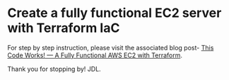 # Create a fully functional EC2 server with Terraform IaC

For step by step instruction, please visit the associated blog post- [This Code Works! — A Fully Functional AWS EC2 with Terraform](https://medium.com/@jdluther2020/this-code-works-a-fully-functional-ec2-with-terraform-362d4617586e).

Thank you for stopping by!
JDL.
